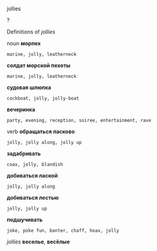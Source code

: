 jollies

?


Definitions of _jollies_

noun
**морпех**

    marine, jolly, leatherneck
**солдат морской пехоты**

    marine, jolly, leatherneck
**судовая шлюпка**

    cockboat, jolly, jolly-boat
**вечеринка**

    party, evening, reception, soiree, entertainment, rave

verb
**обращаться ласково**

    jolly, jolly along, jolly up
**задабривать**

    coax, jolly, blandish
**добиваться лаской**

    jolly, jolly along
**добиваться лестью**

    jolly, jolly up
**подшучивать**

    joke, poke fun, banter, chaff, hoax, jolly

_jollies_
**веселье**, **весёлые**